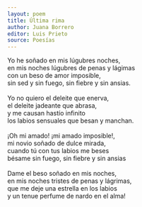 ```yaml
---
layout: poem
title: Última rima
author: Juana Borrero
editor: Luis Prieto 
source: Poesías
---
```

<div>Yo he soñado en mis lúgubres noches,</div>
<div>en mis noches lúgubres de penas y lágimas</div>
<div>con un beso de amor imposible,</div>
<div>sin sed y sin fuego, sin fiebre y sin ansias.</div>
<br>
<div>Yo no quiero el deleite que enerva,</div>
<div>el deleite jadeante que abrasa,</div>
<div>y me causan hastío infinito</div>
<div>los labios sensuales que besan y manchan.</div>
<br>
<div>¡Oh mi amado! ¡mi amado imposible!,</div>
<div>mi novio soñado de dulce mirada,</div>
<div>cuando tú con tus labios me beses</div>
<div>bésame sin fuego, sin fiebre y sin ansias</div>

<br>

<div>Dame el beso soñado en mis noches,</div>
<div>en mis noches tristes de penas y lágrimas,</div>
<div>que me deje una estrella en los labios</div>
<div>y un tenue perfume de nardo en el alma!</div>
